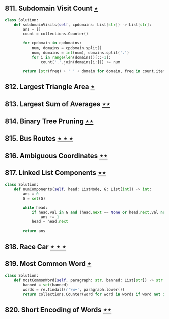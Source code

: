 ## 811. Subdomain Visit Count [$\star$](https://leetcode.com/problems/subdomain-visit-count)

```python
class Solution:
    def subdomainVisits(self, cpdomains: List[str]) -> List[str]:
        ans = []
        count = collections.Counter()

        for cpdomain in cpdomains:
            num, domains = cpdomain.split()
            num, domains = int(num), domains.split('.')
            for i in range(len(domains))[::-1]:
                count['.'.join(domains[i:])] += num

        return [str(freq) + ' ' + domain for domain, freq in count.items()]
```

## 812. Largest Triangle Area [$\star$](https://leetcode.com/problems/largest-triangle-area)

## 813. Largest Sum of Averages [$\star\star$](https://leetcode.com/problems/largest-sum-of-averages)

## 814. Binary Tree Pruning [$\star\star$](https://leetcode.com/problems/binary-tree-pruning)

## 815. Bus Routes [$\star\star\star$](https://leetcode.com/problems/bus-routes)

## 816. Ambiguous Coordinates [$\star\star$](https://leetcode.com/problems/ambiguous-coordinates)

## 817. Linked List Components [$\star\star$](https://leetcode.com/problems/linked-list-components)

```python
class Solution:
    def numComponents(self, head: ListNode, G: List[int]) -> int:
        ans = 0
        G = set(G)

        while head:
            if head.val in G and (head.next == None or head.next.val not in G):
                ans += 1
            head = head.next

        return ans
```

## 818. Race Car [$\star\star\star$](https://leetcode.com/problems/race-car)

## 819. Most Common Word [$\star$](https://leetcode.com/problems/most-common-word)

```python
class Solution:
    def mostCommonWord(self, paragraph: str, banned: List[str]) -> str:
        banned = set(banned)
        words = re.findall(r'\w+', paragraph.lower())
        return collections.Counter(word for word in words if word not in banned).most_common(1)[0][0]
```

## 820. Short Encoding of Words [$\star\star$](https://leetcode.com/problems/short-encoding-of-words)
